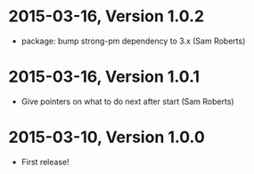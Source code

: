 2015-03-16, Version 1.0.2
=========================

 * package: bump strong-pm dependency to 3.x (Sam Roberts)


2015-03-16, Version 1.0.1
=========================

 * Give pointers on what to do next after start (Sam Roberts)


2015-03-10, Version 1.0.0
=========================

 * First release!
